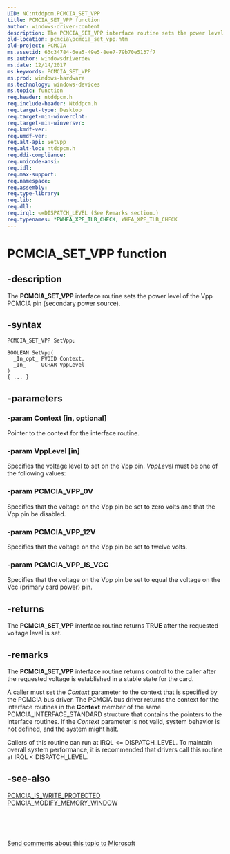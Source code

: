 ```yaml
---
UID: NC:ntddpcm.PCMCIA_SET_VPP
title: PCMCIA_SET_VPP function
author: windows-driver-content
description: The PCMCIA_SET_VPP interface routine sets the power level of the Vpp PCMCIA pin (secondary power source).
old-location: pcmcia\pcmcia_set_vpp.htm
old-project: PCMCIA
ms.assetid: 63c34784-6ea5-49e5-8ee7-79b70e5137f7
ms.author: windowsdriverdev
ms.date: 12/14/2017
ms.keywords: PCMCIA_SET_VPP
ms.prod: windows-hardware
ms.technology: windows-devices
ms.topic: function
req.header: ntddpcm.h
req.include-header: Ntddpcm.h
req.target-type: Desktop
req.target-min-winverclnt: 
req.target-min-winversvr: 
req.kmdf-ver: 
req.umdf-ver: 
req.alt-api: SetVpp
req.alt-loc: ntddpcm.h
req.ddi-compliance: 
req.unicode-ansi: 
req.idl: 
req.max-support: 
req.namespace: 
req.assembly: 
req.type-library: 
req.lib: 
req.dll: 
req.irql: <=DISPATCH_LEVEL (See Remarks section.)
req.typenames: *PWHEA_XPF_TLB_CHECK, WHEA_XPF_TLB_CHECK
---
```


# PCMCIA_SET_VPP function



## -description
The <b>PCMCIA_SET_VPP</b> interface routine sets the power level of the Vpp PCMCIA pin (secondary power source).



## -syntax

````
PCMCIA_SET_VPP SetVpp;

BOOLEAN SetVpp(
  _In_opt_ PVOID Context,
  _In_     UCHAR VppLevel
)
{ ... }
````


## -parameters

### -param Context [in, optional]

Pointer to the context for the interface routine.


### -param VppLevel [in]

Specifies the voltage level to set on the Vpp pin. <i>VppLevel</i> must be one of the following values:




### -param PCMCIA_VPP_0V

Specifies that the voltage on the Vpp pin be set to zero volts and that the Vpp pin be disabled.


### -param PCMCIA_VPP_12V

Specifies that the voltage on the Vpp pin be set to twelve volts.


### -param PCMCIA_VPP_IS_VCC

Specifies that the voltage on the Vpp pin be set to equal the voltage on the Vcc (primary card power) pin.

</dd>
</dl>

## -returns
The <b>PCMCIA_SET_VPP</b> interface routine returns <b>TRUE</b> after the requested voltage level is set.


## -remarks
The <b>PCMCIA_SET_VPP</b> interface routine returns control to the caller after the requested voltage is established in a stable state for the card.

A caller must set the <i>Context</i> parameter to the context that is specified by the PCMCIA bus driver. The PCMCIA bus driver returns the context for the interface routines in the <b>Context</b> member of the same PCMCIA_INTERFACE_STANDARD structure that contains the pointers to the interface routines. If the <i>Context</i> parameter is not valid, system behavior is not defined, and the system might halt.

Callers of this routine can run at IRQL &lt;= DISPATCH_LEVEL. To maintain overall system performance, it is recommended that drivers call this routine at IRQL &lt; DISPATCH_LEVEL.


## -see-also
<dl>
<dt>
<a href="https://msdn.microsoft.com/library/windows/hardware/ff537609">PCMCIA_IS_WRITE_PROTECTED</a>
</dt>
<dt>
<a href="https://msdn.microsoft.com/library/windows/hardware/ff537610">PCMCIA_MODIFY_MEMORY_WINDOW</a>
</dt>
</dl>
 

 

<a href="mailto:wsddocfb@microsoft.com?subject=Documentation%20feedback [PCMCIA\buses]:%20PCMCIA_SET_VPP callback function%20 RELEASE:%20(12/14/2017)&amp;body=%0A%0APRIVACY STATEMENT%0A%0AWe use your feedback to improve the documentation. We don't use your email address for any other purpose, and we'll remove your email address from our system after the issue that you're reporting is fixed. While we're working to fix this issue, we might send you an email message to ask for more info. Later, we might also send you an email message to let you know that we've addressed your feedback.%0A%0AFor more info about Microsoft's privacy policy, see http://privacy.microsoft.com/en-us/default.aspx." title="Send comments about this topic to Microsoft">Send comments about this topic to Microsoft</a>


